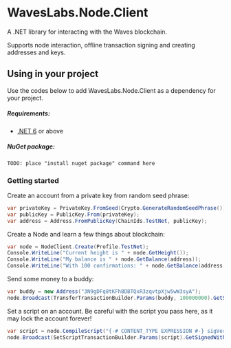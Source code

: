 # WavesLabs.Node.Client
A .NET library for interacting with the Waves blockchain.

Supports node interaction, offline transaction signing and creating addresses and keys.

## Using in your project
Use the codes below to add WavesLabs.Node.Client as a dependency for your project.

##### Requirements:
- [.NET 6](https://dotnet.microsoft.com/en-us/download/dotnet) or above

##### NuGet package:
```
TODO: place "install nuget package" command here
```
### Getting started
Create an account from a private key from random seed phrase:
```csharp
var privateKey = PrivateKey.FromSeed(Crypto.GenerateRandomSeedPhrase());
var publicKey = PublicKey.From(privateKey);
var address = Address.FromPublicKey(ChainIds.TestNet, publicKey);
```

Create a Node and learn a few things about blockchain:
```csharp
var node = NodeClient.Create(Profile.TestNet);
Console.WriteLine("Current height is " + node.GetHeight());
Console.WriteLine("My balance is " + node.GetBalance(address));
Console.WriteLine("With 100 confirmations: " + node.GetBalance(address, 100));
```

Send some money to a buddy:
```csharp
var buddy = new Address("3N9gDFq8tKFhBDBTQxR3zqvtpXjw5wW3syA");
node.Broadcast(TransferTransactionBuilder.Params(buddy, 100000000).GetSignedWith(privateKey));
```

Set a script on an account. Be careful with the script you pass here, as it may lock the account forever!
```csharp
var script = node.CompileScript("{-# CONTENT_TYPE EXPRESSION #-} sigVerify(tx.bodyBytes, tx.proofs[0], tx.senderPublicKey)").Script;
node.Broadcast(SetScriptTransactionBuilder.Params(script).GetSignedWith(privateKey));
```

